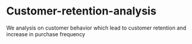 # Customer-retention-analysis
We analysis on customer behavior which lead to customer retention and increase in purchase frequency
